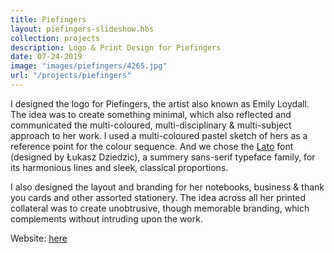 ```yaml
---
title: Piefingers
layout: piefingers-slideshow.hbs
collection: projects
description: Logo & Print Design for Piefingers
date: 07-24-2019
image: "images/piefingers/4265.jpg" 
url: "/projects/piefingers"
---
```

I designed the logo for Piefingers, the artist also known as Emily Loydall. The idea was to create something minimal, which also reflected and communicated the multi-coloured, multi-disciplinary & multi-subject approach to her work. I used a multi-coloured pastel sketch of hers as a reference point for the colour sequence. And we chose the [Lato](https://en.wikipedia.org/wiki/Lato_(typeface) ) font (designed by Łukasz Dziedzic), a summery sans-serif typeface family, for its harmonious lines and sleek, classical proportions. 

I also designed the layout and branding for her notebooks, business & thank you cards and other assorted stationery. The idea across all her printed collateral was to create unobtrusive, though memorable branding, which complements without intruding upon the work. 

Website: [here](https://www.piefingers.net/)

